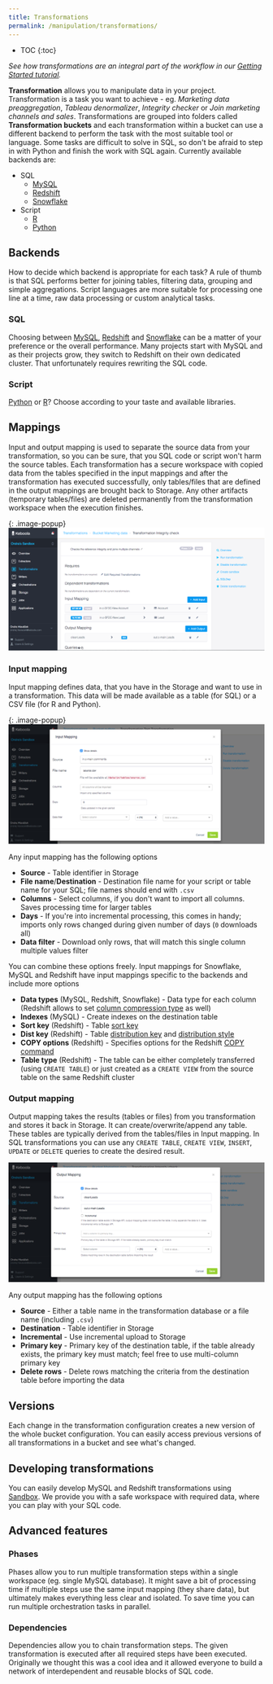 ```yaml
---
title: Transformations
permalink: /manipulation/transformations/
---
```


* TOC
{:toc}

*See how transformations are an integral part of the workflow in our [Getting Started tutorial](/overview/tutorial/manipulate/).*


**Transformation** allows you to manipulate data in your project. Transformation is a task you want to achieve - eg. *Marketing data preaggregation*, *Tableau denormalizer*, *Integrity checker* or *Join marketing channels and sales*.
Transformations are grouped into folders called **Transformation buckets** and each transformation within a bucket can use a different backend to perform the task with the most suitable tool or language. Some tasks are difficult to solve in SQL, so don't be afraid to step in with Python and finish the work with SQL again. Currently available backends are:

 - SQL
   - [MySQL](./mysql/)
   - [Redshift](./redshift/)
   - [Snowflake](./snowflake/)
 - Script
   - [R](./r/)
   - [Python](./python/)

## Backends

How to decide which backend is appropriate for each task? A rule of thumb is that SQL performs better for joining tables, filtering data, grouping and simple aggregations. Script languages are more suitable for processing one line at a time, raw data processing or custom analytical tasks.

### SQL

Choosing between [MySQL](./mysql/), [Redshift](./redshift/) and [Snowflake](./snowflake/) can be a matter of your preference or the overall performance. Many projects start with MySQL and as their projects grow, they switch to Redshift on their own dedicated cluster. That unfortunately requires rewriting the SQL code.

### Script

[Python](./python/) or [R](./r/)? Choose according to your taste and available libraries.

## Mappings

Input and output mapping is used to separate the source data from your transformation, so you can be sure, that you SQL code or script won't harm the source tables. Each transformation has a secure workspace with copied data from the tables specified in the input mappings and after the transformation has executed successfully, only tables/files that are defined in the output mappings are brought back to Storage. Any other artifacts (temporary tables/files) are deleted permanently from the transformation workspace when the execution finishes.

{: .image-popup}
![Simple input and output mapping](./mappings.png)

### Input mapping

Input mapping defines data, that you have in the Storage and want to use in a transformation. This data will be made available as a table (for SQL) or a CSV file (for R and Python).

{: .image-popup}
![Input mapping](./input-mapping.png)

Any input mapping has the following options

 - **Source** - Table identifier in Storage
 - **File name**/**Destination** - Destination file name for your script or table name for your SQL; file names should end with `.csv`
 - **Columns** - Select columns, if you don't want to import all columns. Saves processing time for larger tables
 - **Days** - If you're into incremental processing, this comes in handy; imports only rows changed during given number of days (`0` downloads all)
 - **Data filter** - Download only rows, that will match this single column multiple values filter

 You can combine these options freely. Input mappings for Snowflake, MySQL and Redshift have input mappings specific to the backends and include more options

  - **Data types** (MySQL, Redshift, Snowflake) - Data type for each column (Redshift allows to set [column compression type](http://docs.aws.amazon.com/redshift/latest/dg/t_Compressing_data_on_disk.html) as well)
  - **Indexes** (MySQL) - Create indexes on the destination table
  - **Sort key** (Redshift) - Table [sort key](http://docs.aws.amazon.com/redshift/latest/dg/t_Sorting_data.html)
  - **Dist key** (Redshift) - Table [distribution key](http://docs.aws.amazon.com/redshift/latest/dg/t_Distributing_data.html) and  [distribution style](http://docs.aws.amazon.com/redshift/latest/dg/c_choosing_dist_sort.html)
  - **COPY options** (Redshift) - Specifies options for the Redshift [COPY command](http://docs.aws.amazon.com/redshift/latest/dg/r_COPY.html)
  - **Table type** (Redshift) - The table can be either completely transferred (using `CREATE TABLE`) or just created as a `CREATE VIEW` from the source table on the same Redshift cluster


### Output mapping

Output mapping takes the results (tables or files) from you transformation and stores it back in Storage. It can create/overwrite/append any table. These tables are typically derived from the tables/files in Input mapping. In SQL transformations you can use any `CREATE TABLE`, `CREATE VIEW`, `INSERT`, `UPDATE` or `DELETE` queries to create the desired result.

![Output mapping](./output-mapping.png)

Any output mapping has the following options

  - **Source** - Either a table name in the transformation database or a file name (including `.csv`)
  - **Destination** - Table identifier in Storage
  - **Incremental** - Use incremental upload to Storage
  - **Primary key** - Primary key of the destination table, if the table already exists, the primary key must match; feel free to use multi-column primary key
  - **Delete rows** - Delete rows matching the criteria from the destination table before importing the data

## Versions

Each change in the transformation configuration creates a new version of the whole bucket configuration. You can easily access previous versions of all transformations in a bucket and see what's changed.

## Developing transformations

You can easily develop MySQL and Redshift transformations using [Sandbox](/manipulation/transformations/sandbox). We provide you with a safe workspace with required data, where you can play with your SQL code.

## Advanced features

### Phases

Phases allow you to run multiple transformation steps within a single workspace (eg. single MySQL database). It might save a bit of processing time if multiple steps use the same input mapping (they share data), but ultimately makes everything less clear and isolated. To save time you can run multiple orchestration tasks in parallel.

### Dependencies

Dependencies allow you to chain transformation steps. The given transformation is executed after all required steps have been executed. Originally we thought this was a cool idea and it allowed everyone to build a network of interdependent and reusable blocks of SQL code.

